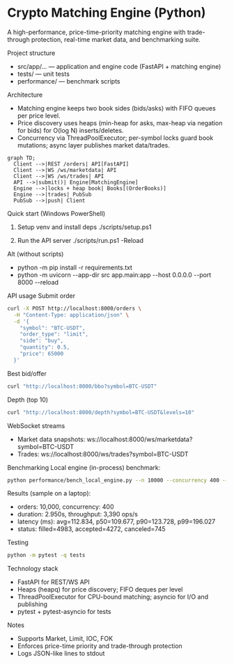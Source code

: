 # Crypto Matching Engine (Python)

A high-performance, price-time-priority matching engine with trade-through protection, real-time market data, and benchmarking suite.

Project structure
- src/app/... — application and engine code (FastAPI + matching engine)
- tests/ — unit tests
- performance/ — benchmark scripts

Architecture
- Matching engine keeps two book sides (bids/asks) with FIFO queues per price level.
- Price discovery uses heaps (min-heap for asks, max-heap via negation for bids) for O(log N) inserts/deletes.
- Concurrency via ThreadPoolExecutor; per-symbol locks guard book mutations; async layer publishes market data/trades.

```mermaid path=null start=null
graph TD;
  Client -->|REST /orders| API[FastAPI]
  Client -->|WS /ws/marketdata| API
  Client -->|WS /ws/trades| API
  API -->|submit()| Engine[MatchingEngine]
  Engine -->|locks + heap book| Books[(OrderBooks)]
  Engine -->|trades| PubSub
  PubSub -->|push| Client
```

Quick start (Windows PowerShell)
1) Setup venv and install deps
   ./scripts/setup.ps1

2) Run the API server
   ./scripts/run.ps1 -Reload

Alt (without scripts)
- python -m pip install -r requirements.txt
- python -m uvicorn --app-dir src app.main:app --host 0.0.0.0 --port 8000 --reload

API usage
Submit order
```bash path=null start=null
curl -X POST http://localhost:8000/orders \
  -H "Content-Type: application/json" \
  -d '{
    "symbol": "BTC-USDT",
    "order_type": "limit",  
    "side": "buy",          
    "quantity": 0.5,
    "price": 65000          
  }'
```

Best bid/offer
```bash path=null start=null
curl "http://localhost:8000/bbo?symbol=BTC-USDT"
```

Depth (top 10)
```bash path=null start=null
curl "http://localhost:8000/depth?symbol=BTC-USDT&levels=10"
```

WebSocket streams
- Market data snapshots: ws://localhost:8000/ws/marketdata?symbol=BTC-USDT
- Trades: ws://localhost:8000/ws/trades?symbol=BTC-USDT

Benchmarking
Local engine (in-process) benchmark:
```bash path=null start=null
python performance/bench_local_engine.py --n 10000 --concurrency 400 --seed 42
```
Results (sample on a laptop):
- orders: 10,000, concurrency: 400
- duration: 2.950s, throughput: 3,390 ops/s
- latency (ms): avg=112.834, p50=109.677, p90=123.728, p99=196.027
- status: filled=4983, accepted=4272, canceled=745

Testing
```bash path=null start=null
python -m pytest -q tests
```

Technology stack
- FastAPI for REST/WS API
- Heaps (heapq) for price discovery; FIFO deques per level
- ThreadPoolExecutor for CPU-bound matching; asyncio for I/O and publishing
- pytest + pytest-asyncio for tests

Notes
- Supports Market, Limit, IOC, FOK
- Enforces price-time priority and trade-through protection
- Logs JSON-like lines to stdout
